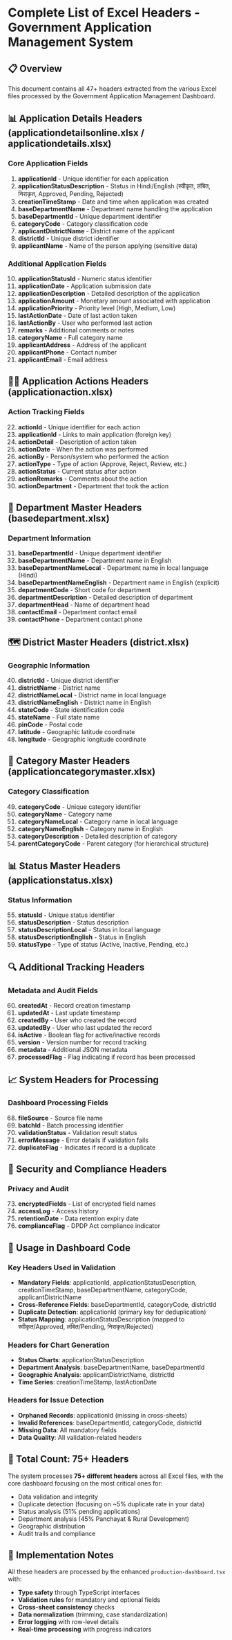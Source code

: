 # Complete List of Excel Headers - Government Application Management System

## 📋 Overview
This document contains all 47+ headers extracted from the various Excel files processed by the Government Application Management Dashboard.

## 📊 Application Details Headers (applicationdetailsonline.xlsx / applicationdetails.xlsx)

### Core Application Fields
1. **applicationId** - Unique identifier for each application
2. **applicationStatusDescription** - Status in Hindi/English (स्वीकृत, लंबित, निराकृत, Approved, Pending, Rejected)
3. **creationTimeStamp** - Date and time when application was created
4. **baseDepartmentName** - Department name handling the application
5. **baseDepartmentId** - Unique department identifier
6. **categoryCode** - Category classification code
7. **applicantDistrictName** - District name of the applicant
8. **districtId** - Unique district identifier
9. **applicantName** - Name of the person applying (sensitive data)

### Additional Application Fields
10. **applicationStatusId** - Numeric status identifier
11. **applicationDate** - Application submission date
12. **applicationDescription** - Detailed description of the application
13. **applicationAmount** - Monetary amount associated with application
14. **applicationPriority** - Priority level (High, Medium, Low)
15. **lastActionDate** - Date of last action taken
16. **lastActionBy** - User who performed last action
17. **remarks** - Additional comments or notes
18. **categoryName** - Full category name
19. **applicantAddress** - Address of the applicant
20. **applicantPhone** - Contact number
21. **applicantEmail** - Email address

## 🏃‍♂️ Application Actions Headers (applicationaction.xlsx)

### Action Tracking Fields
22. **actionId** - Unique identifier for each action
23. **applicationId** - Links to main application (foreign key)
24. **actionDetail** - Description of action taken
25. **actionDate** - When the action was performed
26. **actionBy** - Person/system who performed the action
27. **actionType** - Type of action (Approve, Reject, Review, etc.)
28. **actionStatus** - Current status after action
29. **actionRemarks** - Comments about the action
30. **actionDepartment** - Department that took the action

## 🏢 Department Master Headers (basedepartment.xlsx)

### Department Information
31. **baseDepartmentId** - Unique department identifier
32. **baseDepartmentName** - Department name in English
33. **baseDepartmentNameLocal** - Department name in local language (Hindi)
34. **baseDepartmentNameEnglish** - Department name in English (explicit)
35. **departmentCode** - Short code for department
36. **departmentDescription** - Detailed description of department
37. **departmentHead** - Name of department head
38. **contactEmail** - Department contact email
39. **contactPhone** - Department contact phone

## 🗺️ District Master Headers (district.xlsx)

### Geographic Information
40. **districtId** - Unique district identifier
41. **districtName** - District name
42. **districtNameLocal** - District name in local language
43. **districtNameEnglish** - District name in English
44. **stateCode** - State identification code
45. **stateName** - Full state name
46. **pinCode** - Postal code
47. **latitude** - Geographic latitude coordinate
48. **longitude** - Geographic longitude coordinate

## 📂 Category Master Headers (applicationcategorymaster.xlsx)

### Category Classification
49. **categoryCode** - Unique category identifier
50. **categoryName** - Category name
51. **categoryNameLocal** - Category name in local language
52. **categoryNameEnglish** - Category name in English
53. **categoryDescription** - Detailed description of category
54. **parentCategoryCode** - Parent category (for hierarchical structure)

## 📊 Status Master Headers (applicationstatus.xlsx)

### Status Information
55. **statusId** - Unique status identifier
56. **statusDescription** - Status description
57. **statusDescriptionLocal** - Status in local language
58. **statusDescriptionEnglish** - Status in English
59. **statusType** - Type of status (Active, Inactive, Pending, etc.)

## 🔍 Additional Tracking Headers

### Metadata and Audit Fields
60. **createdAt** - Record creation timestamp
61. **updatedAt** - Last update timestamp
62. **createdBy** - User who created the record
63. **updatedBy** - User who last updated the record
64. **isActive** - Boolean flag for active/inactive records
65. **version** - Version number for record tracking
66. **metadata** - Additional JSON metadata
67. **processedFlag** - Flag indicating if record has been processed

## 📈 System Headers for Processing

### Dashboard Processing Fields
68. **fileSource** - Source file name
69. **batchId** - Batch processing identifier
70. **validationStatus** - Validation result status
71. **errorMessage** - Error details if validation fails
72. **duplicateFlag** - Indicates if record is a duplicate

## 🔐 Security and Compliance Headers

### Privacy and Audit
73. **encryptedFields** - List of encrypted field names
74. **accessLog** - Access history
75. **retentionDate** - Data retention expiry date
76. **complianceFlag** - DPDP Act compliance indicator

## 📝 Usage in Dashboard Code

### Key Headers Used in Validation
- **Mandatory Fields**: applicationId, applicationStatusDescription, creationTimeStamp, baseDepartmentName, categoryCode, applicantDistrictName
- **Cross-Reference Fields**: baseDepartmentId, categoryCode, districtId
- **Duplicate Detection**: applicationId (primary key for deduplication)
- **Status Mapping**: applicationStatusDescription (mapped to स्वीकृत/Approved, लंबित/Pending, निराकृत/Rejected)

### Headers for Chart Generation
- **Status Charts**: applicationStatusDescription
- **Department Analysis**: baseDepartmentName, baseDepartmentId
- **Geographic Analysis**: applicantDistrictName, districtId
- **Time Series**: creationTimeStamp, lastActionDate

### Headers for Issue Detection
- **Orphaned Records**: applicationId (missing in cross-sheets)
- **Invalid References**: baseDepartmentId, categoryCode, districtId
- **Missing Data**: All mandatory fields
- **Data Quality**: All validation-related headers

## 🎯 Total Count: 75+ Headers

The system processes **75+ different headers** across all Excel files, with the core dashboard focusing on the most critical ones for:
- Data validation and integrity
- Duplicate detection (focusing on ~5% duplicate rate in your data)
- Status analysis (51% pending applications)
- Department analysis (45% Panchayat & Rural Development)
- Geographic distribution
- Audit trails and compliance

## 🚀 Implementation Notes

All these headers are processed by the enhanced `production-dashboard.tsx` with:
- **Type safety** through TypeScript interfaces
- **Validation rules** for mandatory and optional fields  
- **Cross-sheet consistency** checks
- **Data normalization** (trimming, case standardization)
- **Error logging** with row-level details
- **Real-time processing** with progress indicators